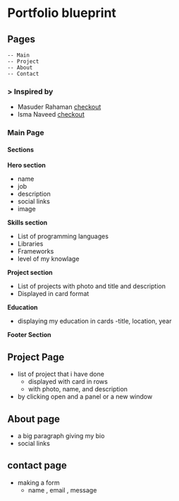 # Portfolio blueprint

## Pages

    -- Main
    -- Project
    -- About
    -- Contact

### > Inspired by 
- Masuder Rahaman  [checkout](https://www.behance.net/gallery/197225299/Personal-Portfolio-Landing-page-Ui-Website-design)
- Isma Naveed [checkout](https://www.behance.net/gallery/190317513/Portfolio-Landing-Page-Bento-UI-Design?tracking_source=search_projects%7Cpersonal+portfolio)
### Main Page

#### Sections


**Hero section**
- name
- job
- description
- social links
- image

**Skills section**
- List of programming languages
- Libraries
- Frameworks 
- level of my knowlage

**Project section**
- List of projects with photo and title and description
- Displayed in card format

**Education**
- displaying my education in cards
    -title, location, year

**Footer Section**



## Project Page

- list of project that i have done 
    - displayed with card in rows 
    - with photo, name, and description
- by clicking open and a panel or a new window


## About page
- a big paragraph giving my bio
- social links

## contact page
- making a form 
    - name , email , message